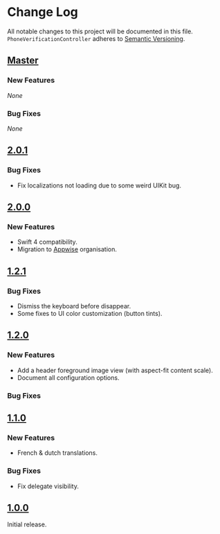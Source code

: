 # Change Log
All notable changes to this project will be documented in this file.
`PhoneVerificationController` adheres to [Semantic Versioning](http://semver.org/).

## [Master](https://github.com/djbe/PhoneVerificationController)

### New Features

_None_

### Bug Fixes

_None_

## [2.0.1](https://github.com/djbe/PhoneVerificationController/releases/tag/2.0.0)

### Bug Fixes

- Fix localizations not loading due to some weird UIKit bug.

## [2.0.0](https://github.com/djbe/PhoneVerificationController/releases/tag/2.0.0)

### New Features

- Swift 4 compatibility.
- Migration to [Appwise](https://github.com/appwise-labs) organisation.

## [1.2.1](https://github.com/djbe/PhoneVerificationController/releases/tag/1.2.1)

### Bug Fixes

- Dismiss the keyboard before disappear.
- Some fixes to UI color customization (button tints).

## [1.2.0](https://github.com/djbe/PhoneVerificationController/releases/tag/1.2.0)

### New Features

- Add a header foreground image view (with aspect-fit content scale).
- Document all configuration options.

### Bug Fixes

## [1.1.0](https://github.com/djbe/PhoneVerificationController/releases/tag/1.1.0)

### New Features

- French & dutch translations.

### Bug Fixes

- Fix delegate visibility.

## [1.0.0](https://github.com/djbe/PhoneVerificationController/releases/tag/1.0.0)

Initial release.
